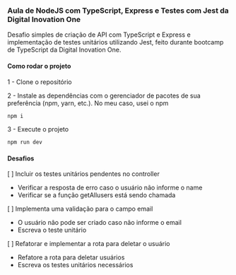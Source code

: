 ### Aula de NodeJS com TypeScript, Express e Testes com Jest da Digital Inovation One

Desafio simples de criação de API com TypeScript e Express e implementação de testes unitários utilizando Jest, feito durante bootcamp de TypeScript da Digital Inovation One. 

#### Como rodar o projeto

1 - Clone o repositório

2 - Instale as dependências com o gerenciador de pacotes de sua preferência (npm, yarn, etc.). No meu caso, usei o npm

```bash
npm i
```
3 - Execute o projeto

```bash
npm run dev
```

#### Desafios
[ ] Incluir os testes unitários pendentes no controller
  - Verificar a resposta de erro caso o usuário não informe o name
  - Verificar se a função getAllusers está sendo chamada

[ ] Implementa uma validação para o campo email
  - O usuário nâo pode ser criado caso não informe o email
  - Escreva o teste unitário

[ ] Refatorar e implementar a rota para deletar o usuário
  - Refatore a rota para deletar usuários
  - Escreva os testes unitários necessários

